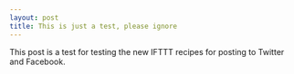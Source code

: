 ```yaml
---
layout: post
title: This is just a test, please ignore
---
```


This post is a test for testing the new IFTTT recipes for posting to Twitter and Facebook.
